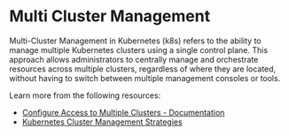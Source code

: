 # Multi Cluster Management

Multi-Cluster Management in Kubernetes (k8s) refers to the ability to manage multiple Kubernetes clusters using a single control plane. This approach allows administrators to centrally manage and orchestrate resources across multiple clusters, regardless of where they are located, without having to switch between multiple management consoles or tools.

Learn more from the following resources:

- [Configure Access to Multiple Clusters -  Documentation](https://kubernetes.io/docs/tasks/access-application-cluster/configure-access-multiple-clusters/)
- [Kubernetes Cluster Management Strategies](https://www.youtube.com/watch?v=966TJ6mlOYY)
